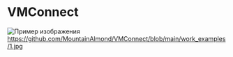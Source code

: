 # VMConnect
![Пример изображения]((https://github.com/MountainAlmond/VMConnect/blob/main/work_examples/1.jpg))
https://github.com/MountainAlmond/VMConnect/blob/main/work_examples/1.jpg
